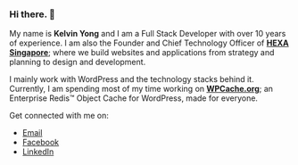 ### Hi there. 👋

My name is **Kelvin Yong** and I am a Full Stack Developer with over 10 years of experience. I am also the Founder and Chief Technology Officer of [**HEXA Singapore**](https://hexa.sg/); where we build websites and applications from strategy and planning to design and development.

I mainly work with WordPress and the technology stacks behind it. Currently, I am spending most of my time working on [**WPCache.org**](https://wpcache.org/); an Enterprise Redis™ Object Cache for WordPress, made for everyone.

Get connected with me on:
* [Email](mailto:kelvin.yong@hexa.sg)
* [Facebook](https://www.facebook.com/klvnyong/)
* [LinkedIn](https://www.linkedin.com/in/klvnyong/)
